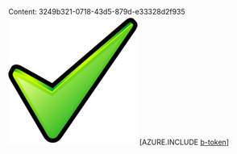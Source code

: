 Content: 3249b321-0718-43d5-879d-e33328d2f935![image](8f23e873-1b79-4c8c-ac8c-66eb8340df63.png)
[AZURE.INCLUDE [b-token](ebd9c2b6-c824-401e-94b4-bc4c9c8d6fb5.md)]
